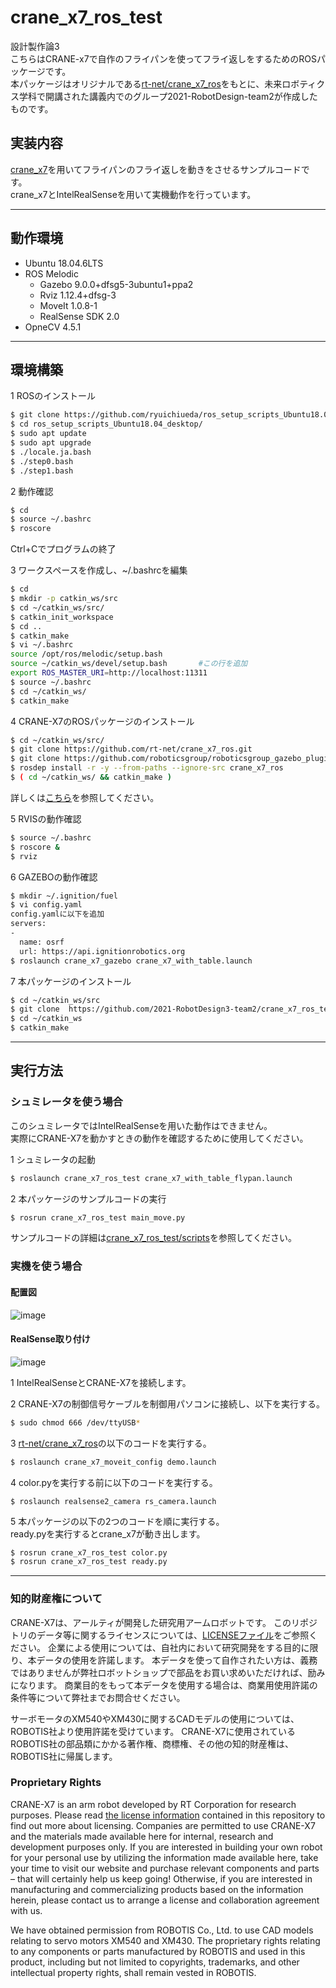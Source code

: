# crane_x7_ros_test
設計製作論3 
<br>
こちらはCRANE-x7で自作のフライパンを使ってフライ返しをするためのROSパッケージです。
<br>
本パッケージはオリジナルである[rt-net/crane_x7_ros](https://github.com/rt-net/crane_x7_ros)をもとに、未来ロボティクス学科で開講された講義内でのグループ2021-RobotDesign-team2が作成したものです。

 ## 実装内容
 
 [crane_x7](https://rt-net.jp/products/crane-x7/)を用いてフライパンのフライ返しを動きをさせるサンプルコードです。
 <br>
 crane_x7とIntelRealSenseを用いて実機動作を行っています。
 
 ---
## 動作環境

- Ubuntu 18.04.6LTS  
- ROS Melodic  
    - Gazebo 9.0.0+dfsg5-3ubuntu1+ppa2  
    - Rviz 1.12.4+dfsg-3  
    - MoveIt 1.0.8-1  
    - RealSense SDK 2.0  
- OpneCV 4.5.1

---
## 環境構築

1 ROSのインストール

```sh
$ git clone https://github.com/ryuichiueda/ros_setup_scripts_Ubuntu18.04_desktop.git
$ cd ros_setup_scripts_Ubuntu18.04_desktop/
$ sudo apt update
$ sudo apt upgrade
$ ./locale.ja.bash
$ ./step0.bash
$ ./step1.bash
```

2 動作確認

```sh
$ cd     
$ source ~/.bashrc
$ roscore
```
Ctrl+Cでプログラムの終了

3 ワークスペースを作成し、~/.bashrcを編集

```sh
$ cd
$ mkdir -p catkin_ws/src
$ cd ~/catkin_ws/src/
$ catkin_init_workspace
$ cd ..
$ catkin_make
$ vi ~/.bashrc
source /opt/ros/melodic/setup.bash
source ~/catkin_ws/devel/setup.bash       #この行を追加
export ROS_MASTER_URI=http://localhost:11311
$ source ~/.bashrc
$ cd ~/catkin_ws/
$ catkin_make
```

4 CRANE-X7のROSパッケージのインストール

```sh
$ cd ~/catkin_ws/src/  
$ git clone https://github.com/rt-net/crane_x7_ros.git
$ git clone https://github.com/roboticsgroup/roboticsgroup_gazebo_plugins.git
$ rosdep install -r -y --from-paths --ignore-src crane_x7_ros
$ ( cd ~/catkin_ws/ && catkin_make )
```  
詳しくは[こちら](https://github.com/rt-net/crane_x7_ros)を参照してください。

5 RVISの動作確認

```sh
$ source ~/.bashrc
$ roscore &
$ rviz
```

6 GAZEBOの動作確認

```sh
$ mkdir ~/.ignition/fuel
$ vi config.yaml
config.yamlに以下を追加
servers:
-
  name: osrf
  url: https://api.ignitionrobotics.org
$ roslaunch crane_x7_gazebo crane_x7_with_table.launch
```
  
7 本パッケージのインストール

```sh
$ cd ~/catkin_ws/src  
$ git clone  https://github.com/2021-RobotDesign3-team2/crane_x7_ros_test
$ cd ~/catkin_ws
$ catkin_make
```  

---
## 実行方法

### シュミレータを使う場合

このシュミレータではIntelRealSenseを用いた動作はできません。
<br>
実際にCRANE-X7を動かすときの動作を確認するために使用してください。

1 シュミレータの起動

```sh
$ roslaunch crane_x7_ros_test crane_x7_with_table_flypan.launch 
```

2 本パッケージのサンプルコードの実行

```sh
$ rosrun crane_x7_ros_test main_move.py 
```
サンプルコードの詳細は[crane_x7_ros_test/scripts](https://github.com/2021-RobotDesign3-team2/crane_x7_ros_test/tree/main/scripts)を参照してください。

### 実機を使う場合

#### 配置図

![image](https://user-images.githubusercontent.com/91268353/146878311-86ecc456-c7db-422e-9c56-37abd7a97057.png)

#### RealSense取り付け

![image](https://user-images.githubusercontent.com/91268353/146891925-90624bb3-fa94-42d2-acd2-c9f7683c0403.png)

1 IntelRealSenseとCRANE-X7を接続します。

2 CRANE-X7の制御信号ケーブルを制御用パソコンに接続し、以下を実行する。

```sh
$ sudo chmod 666 /dev/ttyUSB*
```
3 [rt-net/crane_x7_ros](https://github.com/rt-net/crane_x7_ros/blob/master/crane_x7_moveit_config/launch/demo.launch)の以下のコードを実行する。

```sh
$ roslaunch crane_x7_moveit_config demo.launch
```  
4 color.pyを実行する前に以下のコードを実行する。  
```  
$ roslaunch realsense2_camera rs_camera.launch  
```  

5 本パッケージの以下の2つのコードを順に実行する。  
ready.pyを実行するとcrane_x7が動き出します。

```sh
$ rosrun crane_x7_ros_test color.py
$ rosrun crane_x7_ros_test ready.py
```
---
### 知的財産権について  
CRANE-X7は、アールティが開発した研究用アームロボットです。 このリポジトリのデータ等に関するライセンスについては、[LICENSEファイル](https://github.com/2021-RobotDesign3-team2/crane_x7_ros_test/blob/main/LICENSE)をご参照ください。 企業による使用については、自社内において研究開発をする目的に限り、本データの使用を許諾します。 本データを使って自作されたい方は、義務ではありませんが弊社ロボットショップで部品をお買い求めいただければ、励みになります。 商業目的をもって本データを使用する場合は、商業用使用許諾の条件等について弊社までお問合せください。

サーボモータのXM540やXM430に関するCADモデルの使用については、ROBOTIS社より使用許諾を受けています。 CRANE-X7に使用されているROBOTIS社の部品類にかかる著作権、商標権、その他の知的財産権は、ROBOTIS社に帰属します。  
### Proprietary Rights  
CRANE-X7 is an arm robot developed by RT Corporation for research purposes. Please read [the license information](https://github.com/2021-RobotDesign3-team2/crane_x7_ros_test/blob/main/LICENSE) contained in this repository to find out more about licensing. Companies are permitted to use CRANE-X7 and the materials made available here for internal, research and development purposes only. If you are interested in building your own robot for your personal use by utilizing the information made available here, take your time to visit our website and purchase relevant components and parts – that will certainly help us keep going! Otherwise, if you are interested in manufacturing and commercializing products based on the information herein, please contact us to arrange a license and collaboration agreement with us.

We have obtained permission from ROBOTIS Co., Ltd. to use CAD models relating to servo motors XM540 and XM430. The proprietary rights relating to any components or parts manufactured by ROBOTIS and used in this product, including but not limited to copyrights, trademarks, and other intellectual property rights, shall remain vested in ROBOTIS.  
